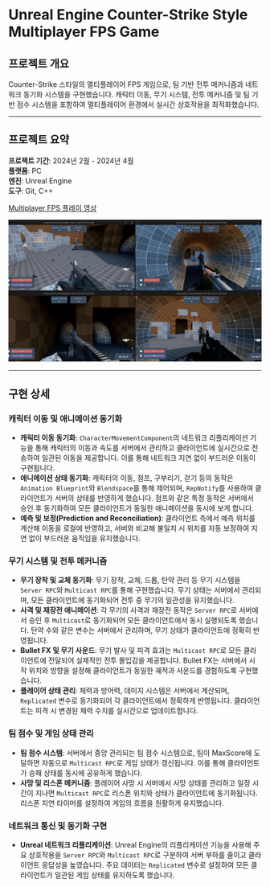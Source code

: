 
# Unreal Engine Counter-Strike Style Multiplayer FPS Game

## 프로젝트 개요
Counter-Strike 스타일의 멀티플레이어 FPS 게임으로, 팀 기반 전투 메커니즘과 네트워크 동기화 시스템을 구현했습니다. 캐릭터 이동, 무기 시스템, 전투 메커니즘 및 팀 기반 점수 시스템을 포함하여 멀티플레이어 환경에서 실시간 상호작용을 최적화했습니다.

---
## 프로젝트 요약
**프로젝트 기간**: 2024년 2월 - 2024년 4월  
**플랫폼**: PC  
**엔진**: Unreal Engine  
**도구**: Git, C++  

[Multiplayer FPS 플레이 영상](https://tv.kakao.com/v/446173331)

![게임 플레이 화면](Portfolio.png)

<!-- 
### GitHub 링크
[Unreal Multiplay FPS](https://github.com/SeoBYP/Unreal_Multiplay_FPS) -->

---

## 구현 상세

### 캐릭터 이동 및 애니메이션 동기화
- **캐릭터 이동 동기화**: `CharacterMovementComponent`의 네트워크 리플리케이션 기능을 통해 캐릭터의 이동과 속도를 서버에서 관리하고 클라이언트에 실시간으로 전송하여 일관된 이동을 제공합니다. 이를 통해 네트워크 지연 없이 부드러운 이동이 구현됩니다.
- **애니메이션 상태 동기화**: 캐릭터의 이동, 점프, 구부리기, 걷기 등의 동작은 `Animation Blueprint`와 `Blendspace`를 통해 제어되며, `RepNotify`를 사용하여 클라이언트가 서버의 상태를 반영하게 했습니다. 점프와 같은 특정 동작은 서버에서 승인 후 동기화하여 모든 클라이언트가 동일한 애니메이션을 동시에 보게 합니다.
- **예측 및 보정(Prediction and Reconciliation)**: 클라이언트 측에서 예측 위치를 계산해 이동을 로컬에 반영하고, 서버와 비교해 불일치 시 위치를 자동 보정하여 지연 없이 부드러운 움직임을 유지했습니다.

### 무기 시스템 및 전투 메커니즘
- **무기 장착 및 교체 동기화**: 무기 장착, 교체, 드롭, 탄약 관리 등 무기 시스템을 `Server RPC`와 `Multicast RPC`를 통해 구현했습니다. 무기 상태는 서버에서 관리되며, 모든 클라이언트에 동기화되어 전투 중 무기의 일관성을 유지했습니다.
- **사격 및 재장전 애니메이션**: 각 무기의 사격과 재장전 동작은 `Server RPC`로 서버에서 승인 후 `Multicast`로 동기화되어 모든 클라이언트에서 동시 실행되도록 했습니다. 탄약 수와 같은 변수는 서버에서 관리하며, 무기 상태가 클라이언트에 정확히 반영됩니다.
- **Bullet FX 및 무기 사운드**: 무기 발사 및 피격 효과는 `Multicast RPC`로 모든 클라이언트에 전달되어 실제적인 전투 몰입감을 제공합니다. Bullet FX는 서버에서 시작 위치와 방향을 설정해 클라이언트가 동일한 궤적과 사운드를 경험하도록 구현했습니다.
- **플레이어 상태 관리**: 체력과 방어력, 데미지 시스템은 서버에서 계산되며, `Replicated` 변수로 동기화되어 각 클라이언트에서 정확하게 반영됩니다. 클라이언트는 피격 시 변경된 체력 수치를 실시간으로 업데이트합니다.

### 팀 점수 및 게임 상태 관리
- **팀 점수 시스템**: 서버에서 중앙 관리되는 팀 점수 시스템으로, 팀이 MaxScore에 도달하면 자동으로 `Multicast RPC`로 게임 상태가 갱신됩니다. 이를 통해 클라이언트가 승패 상태를 동시에 공유하게 했습니다.
- **사망 및 리스폰 메커니즘**: 플레이어 사망 시 서버에서 사망 상태를 관리하고 일정 시간이 지나면 `Multicast RPC`로 리스폰 위치와 상태가 클라이언트에 동기화됩니다. 리스폰 지연 타이머를 설정하여 게임의 흐름을 원활하게 유지했습니다.

### 네트워크 통신 및 동기화 구현
- **Unreal 네트워크 리플리케이션**: Unreal Engine의 리플리케이션 기능을 사용해 주요 상호작용을 `Server RPC`와 `Multicast RPC`로 구분하여 서버 부하를 줄이고 클라이언트 응답성을 높였습니다. 주요 데이터는 `Replicated` 변수로 설정하여 모든 클라이언트가 일관된 게임 상태를 유지하도록 했습니다.

